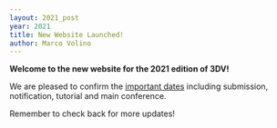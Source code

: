 ```yaml
---
layout: 2021_post
year: 2021
title: New Website Launched!
author: Marco Volino
---
```



**Welcome to the new website for the 2021 edition of 3DV!**

We are pleased to confirm the [important dates]({{site.url}}/dates) including submission, notification, tutorial and main conference.

Remember to check back for more updates!

